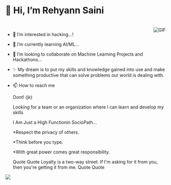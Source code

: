  # 👋 Hi, I’m Rehyann Saini
 
<br>
<img align="right" alt="GIF" src="https://user-images.githubusercontent.com/92947939/155896701-5361e19b-ae9e-4379-b3b7-8dc783d8c1bd.gif" />

- 👀 I’m interested in hacking...!
- 🌱 I’m currently learning AI/ML...
- 💞️ I’m looking to collaborate on Machine Learning Projects and Hackathons...
- ✨ My dream is to put my skills and knowledge gained into use and make something productive that can solve problems our world is dealing with.
- 📫 How to reach me 

     Dont! (jk)


  Looking for a team or an organization where I can learn and develop my skills

  I Am Just a High Functionin SocioPath...

  
  *Respect the privacy of others.
  
  *Think before you type.
  
  *With great power comes great responsibility.


  Quote Quote
  Loyalty is a two-way street. If I'm asking for it from you, then you're getting it from me.
  Quote Quote
  
![](https://hit.yhype.me/github/profile?user_id=92947939)

